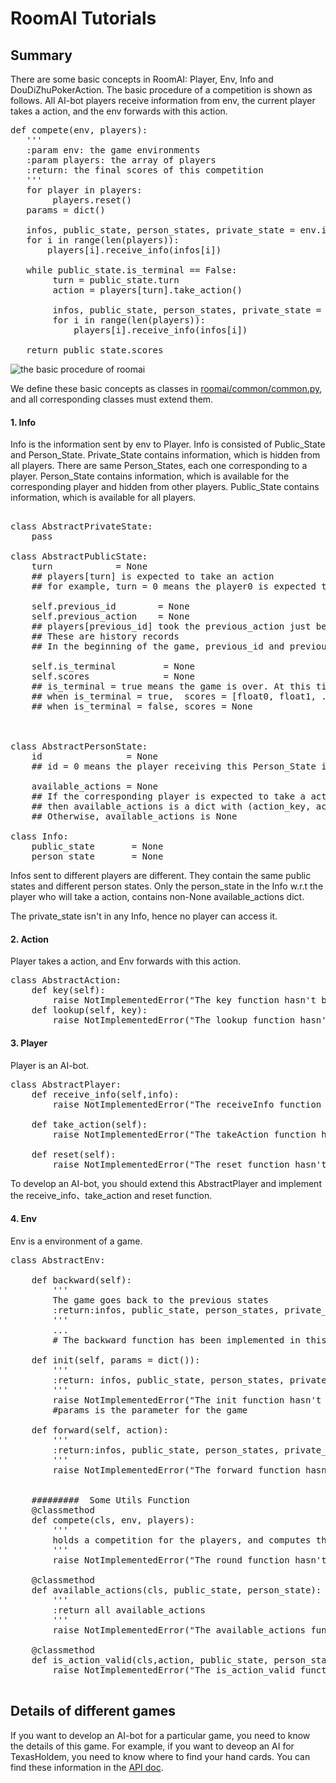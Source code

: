 
#  RoomAI Tutorials

## Summary


There are some basic concepts in RoomAI: Player, Env, Info and DouDiZhuPokerAction. The basic procedure of a competition is shown as follows. All AI-bot players receive information from env, the current player takes a action, and the env forwards with this action.

<pre>
def compete(env, players):
   '''
   :param env: the game environments
   :param players: the array of players
   :return: the final scores of this competition
   '''
   for player in players:
        players.reset()
   params = dict()
   
   infos, public_state, person_states, private_state = env.init(params)
   for i in range(len(players)):
       players[i].receive_info(infos[i])

   while public_state.is_terminal == False:
        turn = public_state.turn
        action = players[turn].take_action()
        
        infos, public_state, person_states, private_state = env.forward(action)
        for i in range(len(players)):
            players[i].receive_info(infos[i])

   return public_state.scores                
</pre>

![the basic procedure of roomai](https://github.com/roomai/RoomAI/blob/master/roomai/game.png)

We define these basic concepts as classes in [roomai/common/common.py](https://github.com/roomai/RoomAI/blob/master/roomai/common/common.py), and all corresponding classes must extend them.  


#### 1. Info

Info is the information sent by env to Player. Info is consisted of Public_State and Person_State.  Private_State contains information, which is hidden from all players.
There are same Person_States, each one corresponding to a player. Person_State contains information, which is available for the corresponding player and hidden from other players. Public_State contains information, which is
available for all players.

<pre>

class AbstractPrivateState:
    pass
    
class AbstractPublicState:
    turn            = None
    ## players[turn] is expected to take an action
    ## for example, turn = 0 means the player0 is expected to take an action

    self.previous_id        = None
    self.previous_action    = None
    ## players[previous_id] took the previous_action just before this action
    ## These are history records
    ## In the beginning of the game, previous_id and previous_action = None

    self.is_terminal         = None
    self.scores              = None
    ## is_terminal = true means the game is over. At this time, scores is not None
    ## when is_terminal = true,  scores = [float0, float1, ..., float_n].
    ## when is_terminal = false, scores = None



class AbstractPersonState:
    id                = None
    ## id = 0 means the player receiving this Person_State is players[0]

    available_actions = None
    ## If the corresponding player is expected to take a action,
    ## then available_actions is a dict with (action_key, action)
    ## Otherwise, available_actions is None

class Info:
    public_state       = None
    person_state       = None
</pre>

Infos sent to different players are different. They contain the same public states and different person states. 
Only the person_state in the Info w.r.t the player who will take a action, contains non-None available_actions dict.

The private_state isn't in any Info, hence no player can access it.


#### 2. Action

Player takes a action, and Env forwards with this action.

<pre>
class AbstractAction:
    def key(self):
        raise NotImplementedError("The key function hasn't been implemented")
    def lookup(self, key):
        raise NotImplementedError("The lookup function hasn't been implemented")
</pre>


#### 3. Player

Player is an AI-bot.

<pre>
class AbstractPlayer:
    def receive_info(self,info):
        raise NotImplementedError("The receiveInfo function hasn't been implemented") 

    def take_action(self):
        raise NotImplementedError("The takeAction function hasn't been implemented") 

    def reset(self):
        raise NotImplementedError("The reset function hasn't been implemented")
</pre>

To develop an AI-bot, you should extend this AbstractPlayer and implement the receive_info、take_action and reset function.


#### 4. Env

Env is a environment of a game.
<pre>
class AbstractEnv:

    def backward(self):
        '''
        The game goes back to the previous states
        :return:infos, public_state, person_states, private_state 
        '''
        ... 
        # The backward function has been implemented in this abstract Env

    def init(self, params = dict()):
        '''
        :return: infos, public_state, person_states, private_state
        '''
        raise NotImplementedError("The init function hasn't been implemented")
        #params is the parameter for the game
        
    def forward(self, action):
        '''
        :return:infos, public_state, person_states, private_state 
        '''
        raise NotImplementedError("The forward function hasn't been implemented")


    #########  Some Utils Function
    @classmethod
    def compete(cls, env, players):
        '''
        holds a competition for the players, and computes the scores.
        '''
        raise NotImplementedError("The round function hasn't been implemented")

    @classmethod
    def available_actions(cls, public_state, person_state):
        '''
        :return all available_actions
        '''
        raise NotImplementedError("The available_actions function hasn't been implemented")

    @classmethod
    def is_action_valid(cls,action, public_state, person_state):
        raise NotImplementedError("The is_action_valid function hasn't been implemented")

</pre>




## Details of different games

If you want to develop an AI-bot for a particular game, you need to know the details of this game.
For example,  if you want to deveop an AI for TexasHoldem, you need to know where to find your hand cards.
You can find these information in the [API doc](http://roomai.readthedocs.io/en/latest/?badge=latest).

